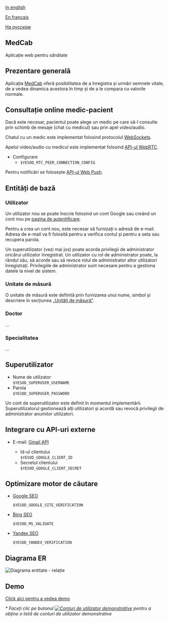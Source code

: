 [In english](https://github.com/ciukstar/medcab/blob/master/README.md)  

[En français](https://github.com/ciukstar/medcab/blob/master/README.fr.md)  

[На русском](https://github.com/ciukstar/medcab/blob/master/README.ru.md)  


## MedCab
Aplicație web pentru sănătate

## Prezentare generală
Aplicația [MedCab](https://medcabro-jjgwe5ufda-de.a.run.app) oferă posibilitatea de a înregistra și urmări semnele vitale, de a vedea dinamica acestora în timp și de a le compara cu valorile normale.


## Consultație online medic-pacient
Dacă este necesar, pacientul poate alege un medic pe care să-l consulte prin schimb de mesaje (chat cu medicul) sau prin apel video/audio.

Chatul cu un medic este implementat folosind protocolul [WebSockets](https://developer.mozilla.org/en-US/docs/Web/API/WebSockets_API).

Apelul video/audio cu medicul este implementat folosind [API-ul WebRTC](https://developer.mozilla.org/en-US/docs/Web/API/WebRTC_API).

* Configurare
  * ```$YESOD_RTC_PEER_CONNECTION_CONFIG```
  
Pentru notificări se folosește [API-ul Web Push](https://developer.mozilla.org/en-US/docs/Web/API/Push_API).

## Entități de bază

### Utilizator

Un utilizator nou se poate înscrie folosind un cont Google sau creând un cont nou pe [pagina de autentificare](https://medcabro-jjgwe5ufda-de.a.run.app/auth/login).

Pentru a crea un cont nou, este necesar să furnizați o adresă de e-mail. Adresa de e-mail va fi folosită pentru a verifica contul și pentru a seta sau recupera parola.

Un superutilizator (vezi mai jos) poate acorda privilegii de administrator oricărui utilizator înregistrat. Un utilizator cu rol de administrator poate, la rândul său, să acorde sau să revoce rolul de administrator altor utilizatori înregistrați. Privilegiile de administrator sunt necesare pentru a gestiona datele la nivel de sistem.

### Unitate de măsură

O unitate de măsură este definită prin furnizarea unui nume, simbol și descriere în secțiunea [„Unități de măsură”](https://medcabro-jjgwe5ufda-de.a.run.app/data/units).

### Doctor

...

### Specialitatea

...

## Superutilizator

* Nume de utilizator  
  ```$YESOD_SUPERUSER_USERNAME```
* Parola  
  ```$YESOD_SUPERUSER_PASSWORD```
  
Un cont de superutilizator este definit în momentul implementării. Superutilizatorul gestionează alți utilizatori și acordă sau revocă privilegii de administrator anumitor utilizatori.

## Integrare cu API-uri externe

* E-mail: [Gmail API](https://developers.google.com/gmail/api/guides)  

  * Id-ul clientului  
    ```$YESOD_GOOGLE_CLIENT_ID```
  * Secretul clientului  
    ```$YESOD_GOOGLE_CLIENT_SECRET```

## Optimizare motor de căutare

* [Google SEO](https://search.google.com/search-console)

  ```$YESOD_GOOGLE_SITE_VERIFICATION```
  
* [Bing SEO](https://www.bing.com/webmasters)

  ```$YESOD_MS_VALIDATE```
  
* [Yandex SEO](https://webmaster.yandex.com/welcome)

  ```$YESOD_YANDEX_VERIFICATION```

## Diagrama ER

![Diagrama entitate - relație](static/img/ERD_MedCab.svg)

## Demo

[Click aici pentru a vedea demo](https://medcabro-jjgwe5ufda-de.a.run.app)

_* Faceți clic pe butonul [![Conturi de utilizator demonstrative](demo/button-demo-aaccounts.png)](https://medcabro-jjgwe5ufda-de.a.run.app/auth/login) pentru a obține o listă de conturi de utilizator demonstrative_
